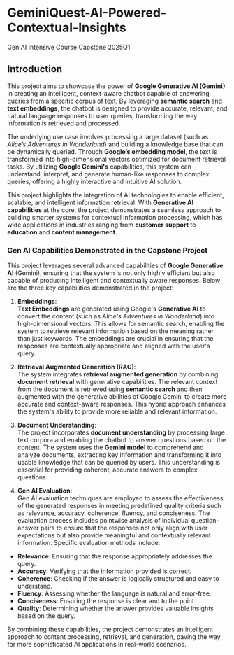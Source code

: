 # GeminiQuest-AI-Powered-Contextual-Insights
Gen AI Intensive Course Capstone 2025Q1


## **Introduction**

This project aims to showcase the power of **Google Generative AI (Gemini)** in creating an intelligent, context-aware chatbot capable of answering queries from a specific corpus of text. By leveraging **semantic search** and **text embeddings**, the chatbot is designed to provide accurate, relevant, and natural language responses to user queries, transforming the way information is retrieved and processed.

The underlying use case involves processing a large dataset (such as *Alice’s Adventures in Wonderland*) and building a knowledge base that can be dynamically queried. Through **Google’s embedding model**, the text is transformed into high-dimensional vectors optimized for document retrieval tasks. By utilizing **Google Gemini's** capabilities, this system can understand, interpret, and generate human-like responses to complex queries, offering a highly interactive and intuitive AI solution.

This project highlights the integration of AI technologies to enable efficient, scalable, and intelligent information retrieval. With **Generative AI capabilities** at the core, the project demonstrates a seamless approach to building smarter systems for contextual information processing, which has wide applications in industries ranging from **customer support** to **education** and **content management**.


### **Gen AI Capabilities Demonstrated in the Capstone Project**

This project leverages several advanced capabilities of **Google Generative AI** (Gemini), ensuring that the system is not only highly efficient but also capable of producing intelligent and contextually aware responses. Below are the three key capabilities demonstrated in the project:

1. **Embeddings**:  
   **Text Embeddings** are generated using Google's **Generative AI** to convert the content (such as *Alice's Adventures in Wonderland*) into high-dimensional vectors. This allows for semantic search, enabling the system to retrieve relevant information based on the meaning rather than just keywords. The embeddings are crucial in ensuring that the responses are contextually appropriate and aligned with the user's query.

2. **Retrieval Augmented Generation (RAG)**:  
   The system integrates **retrieval augmented generation** by combining **document retrieval** with generative capabilities. The relevant context from the document is retrieved using **semantic search** and then augmented with the generative abilities of Google Gemini to create more accurate and context-aware responses. This hybrid approach enhances the system's ability to provide more reliable and relevant information.

3. **Document Understanding**:  
   The project incorporates **document understanding** by processing large text corpora and enabling the chatbot to answer questions based on the content. The system uses the **Gemini model** to comprehend and analyze documents, extracting key information and transforming it into usable knowledge that can be queried by users. This understanding is essential for providing coherent, accurate answers to complex questions.

4. **Gen AI Evaluation**:   
Gen AI evaluation techniques are employed to assess the effectiveness of the generated responses in meeting predefined quality criteria such as relevance, accuracy, coherence, fluency, and conciseness. The evaluation process includes pointwise analysis of individual question-answer pairs to ensure that the responses not only align with user expectations but also provide meaningful and contextually relevant information. Specific evaluation methods include:

- **Relevance**: Ensuring that the response appropriately addresses the query.
- **Accuracy**: Verifying that the information provided is correct.
- **Coherence**: Checking if the answer is logically structured and easy to understand.
- **Fluency**: Assessing whether the language is natural and error-free.
- **Conciseness**: Ensuring the response is clear and to the point.
- **Quality**: Determining whether the answer provides valuable insights based on the query.


By combining these capabilities, the project demonstrates an intelligent approach to content processing, retrieval, and generation, paving the way for more sophisticated AI applications in real-world scenarios.
